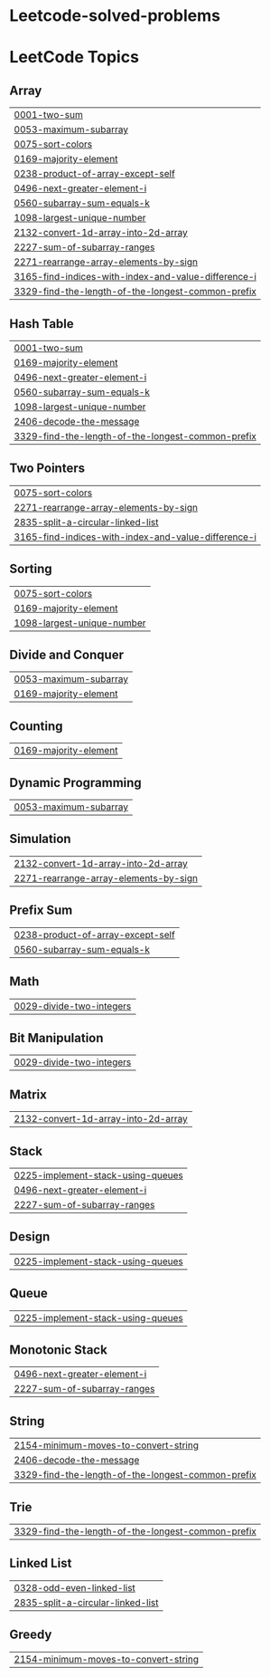 # Leetcode-solved-problems
<!---LeetCode Topics Start-->
# LeetCode Topics
## Array
|  |
| ------- |
| [0001-two-sum](https://github.com/shinieaggarwal72/Leetcode-solved-problems/tree/master/0001-two-sum) |
| [0053-maximum-subarray](https://github.com/shinieaggarwal72/Leetcode-solved-problems/tree/master/0053-maximum-subarray) |
| [0075-sort-colors](https://github.com/shinieaggarwal72/Leetcode-solved-problems/tree/master/0075-sort-colors) |
| [0169-majority-element](https://github.com/shinieaggarwal72/Leetcode-solved-problems/tree/master/0169-majority-element) |
| [0238-product-of-array-except-self](https://github.com/shinieaggarwal72/Leetcode-solved-problems/tree/master/0238-product-of-array-except-self) |
| [0496-next-greater-element-i](https://github.com/shinieaggarwal72/Leetcode-solved-problems/tree/master/0496-next-greater-element-i) |
| [0560-subarray-sum-equals-k](https://github.com/shinieaggarwal72/Leetcode-solved-problems/tree/master/0560-subarray-sum-equals-k) |
| [1098-largest-unique-number](https://github.com/shinieaggarwal72/Leetcode-solved-problems/tree/master/1098-largest-unique-number) |
| [2132-convert-1d-array-into-2d-array](https://github.com/shinieaggarwal72/Leetcode-solved-problems/tree/master/2132-convert-1d-array-into-2d-array) |
| [2227-sum-of-subarray-ranges](https://github.com/shinieaggarwal72/Leetcode-solved-problems/tree/master/2227-sum-of-subarray-ranges) |
| [2271-rearrange-array-elements-by-sign](https://github.com/shinieaggarwal72/Leetcode-solved-problems/tree/master/2271-rearrange-array-elements-by-sign) |
| [3165-find-indices-with-index-and-value-difference-i](https://github.com/shinieaggarwal72/Leetcode-solved-problems/tree/master/3165-find-indices-with-index-and-value-difference-i) |
| [3329-find-the-length-of-the-longest-common-prefix](https://github.com/shinieaggarwal72/Leetcode-solved-problems/tree/master/3329-find-the-length-of-the-longest-common-prefix) |
## Hash Table
|  |
| ------- |
| [0001-two-sum](https://github.com/shinieaggarwal72/Leetcode-solved-problems/tree/master/0001-two-sum) |
| [0169-majority-element](https://github.com/shinieaggarwal72/Leetcode-solved-problems/tree/master/0169-majority-element) |
| [0496-next-greater-element-i](https://github.com/shinieaggarwal72/Leetcode-solved-problems/tree/master/0496-next-greater-element-i) |
| [0560-subarray-sum-equals-k](https://github.com/shinieaggarwal72/Leetcode-solved-problems/tree/master/0560-subarray-sum-equals-k) |
| [1098-largest-unique-number](https://github.com/shinieaggarwal72/Leetcode-solved-problems/tree/master/1098-largest-unique-number) |
| [2406-decode-the-message](https://github.com/shinieaggarwal72/Leetcode-solved-problems/tree/master/2406-decode-the-message) |
| [3329-find-the-length-of-the-longest-common-prefix](https://github.com/shinieaggarwal72/Leetcode-solved-problems/tree/master/3329-find-the-length-of-the-longest-common-prefix) |
## Two Pointers
|  |
| ------- |
| [0075-sort-colors](https://github.com/shinieaggarwal72/Leetcode-solved-problems/tree/master/0075-sort-colors) |
| [2271-rearrange-array-elements-by-sign](https://github.com/shinieaggarwal72/Leetcode-solved-problems/tree/master/2271-rearrange-array-elements-by-sign) |
| [2835-split-a-circular-linked-list](https://github.com/shinieaggarwal72/Leetcode-solved-problems/tree/master/2835-split-a-circular-linked-list) |
| [3165-find-indices-with-index-and-value-difference-i](https://github.com/shinieaggarwal72/Leetcode-solved-problems/tree/master/3165-find-indices-with-index-and-value-difference-i) |
## Sorting
|  |
| ------- |
| [0075-sort-colors](https://github.com/shinieaggarwal72/Leetcode-solved-problems/tree/master/0075-sort-colors) |
| [0169-majority-element](https://github.com/shinieaggarwal72/Leetcode-solved-problems/tree/master/0169-majority-element) |
| [1098-largest-unique-number](https://github.com/shinieaggarwal72/Leetcode-solved-problems/tree/master/1098-largest-unique-number) |
## Divide and Conquer
|  |
| ------- |
| [0053-maximum-subarray](https://github.com/shinieaggarwal72/Leetcode-solved-problems/tree/master/0053-maximum-subarray) |
| [0169-majority-element](https://github.com/shinieaggarwal72/Leetcode-solved-problems/tree/master/0169-majority-element) |
## Counting
|  |
| ------- |
| [0169-majority-element](https://github.com/shinieaggarwal72/Leetcode-solved-problems/tree/master/0169-majority-element) |
## Dynamic Programming
|  |
| ------- |
| [0053-maximum-subarray](https://github.com/shinieaggarwal72/Leetcode-solved-problems/tree/master/0053-maximum-subarray) |
## Simulation
|  |
| ------- |
| [2132-convert-1d-array-into-2d-array](https://github.com/shinieaggarwal72/Leetcode-solved-problems/tree/master/2132-convert-1d-array-into-2d-array) |
| [2271-rearrange-array-elements-by-sign](https://github.com/shinieaggarwal72/Leetcode-solved-problems/tree/master/2271-rearrange-array-elements-by-sign) |
## Prefix Sum
|  |
| ------- |
| [0238-product-of-array-except-self](https://github.com/shinieaggarwal72/Leetcode-solved-problems/tree/master/0238-product-of-array-except-self) |
| [0560-subarray-sum-equals-k](https://github.com/shinieaggarwal72/Leetcode-solved-problems/tree/master/0560-subarray-sum-equals-k) |
## Math
|  |
| ------- |
| [0029-divide-two-integers](https://github.com/shinieaggarwal72/Leetcode-solved-problems/tree/master/0029-divide-two-integers) |
## Bit Manipulation
|  |
| ------- |
| [0029-divide-two-integers](https://github.com/shinieaggarwal72/Leetcode-solved-problems/tree/master/0029-divide-two-integers) |
## Matrix
|  |
| ------- |
| [2132-convert-1d-array-into-2d-array](https://github.com/shinieaggarwal72/Leetcode-solved-problems/tree/master/2132-convert-1d-array-into-2d-array) |
## Stack
|  |
| ------- |
| [0225-implement-stack-using-queues](https://github.com/shinieaggarwal72/Leetcode-solved-problems/tree/master/0225-implement-stack-using-queues) |
| [0496-next-greater-element-i](https://github.com/shinieaggarwal72/Leetcode-solved-problems/tree/master/0496-next-greater-element-i) |
| [2227-sum-of-subarray-ranges](https://github.com/shinieaggarwal72/Leetcode-solved-problems/tree/master/2227-sum-of-subarray-ranges) |
## Design
|  |
| ------- |
| [0225-implement-stack-using-queues](https://github.com/shinieaggarwal72/Leetcode-solved-problems/tree/master/0225-implement-stack-using-queues) |
## Queue
|  |
| ------- |
| [0225-implement-stack-using-queues](https://github.com/shinieaggarwal72/Leetcode-solved-problems/tree/master/0225-implement-stack-using-queues) |
## Monotonic Stack
|  |
| ------- |
| [0496-next-greater-element-i](https://github.com/shinieaggarwal72/Leetcode-solved-problems/tree/master/0496-next-greater-element-i) |
| [2227-sum-of-subarray-ranges](https://github.com/shinieaggarwal72/Leetcode-solved-problems/tree/master/2227-sum-of-subarray-ranges) |
## String
|  |
| ------- |
| [2154-minimum-moves-to-convert-string](https://github.com/shinieaggarwal72/Leetcode-solved-problems/tree/master/2154-minimum-moves-to-convert-string) |
| [2406-decode-the-message](https://github.com/shinieaggarwal72/Leetcode-solved-problems/tree/master/2406-decode-the-message) |
| [3329-find-the-length-of-the-longest-common-prefix](https://github.com/shinieaggarwal72/Leetcode-solved-problems/tree/master/3329-find-the-length-of-the-longest-common-prefix) |
## Trie
|  |
| ------- |
| [3329-find-the-length-of-the-longest-common-prefix](https://github.com/shinieaggarwal72/Leetcode-solved-problems/tree/master/3329-find-the-length-of-the-longest-common-prefix) |
## Linked List
|  |
| ------- |
| [0328-odd-even-linked-list](https://github.com/shinieaggarwal72/Leetcode-solved-problems/tree/master/0328-odd-even-linked-list) |
| [2835-split-a-circular-linked-list](https://github.com/shinieaggarwal72/Leetcode-solved-problems/tree/master/2835-split-a-circular-linked-list) |
## Greedy
|  |
| ------- |
| [2154-minimum-moves-to-convert-string](https://github.com/shinieaggarwal72/Leetcode-solved-problems/tree/master/2154-minimum-moves-to-convert-string) |
<!---LeetCode Topics End-->